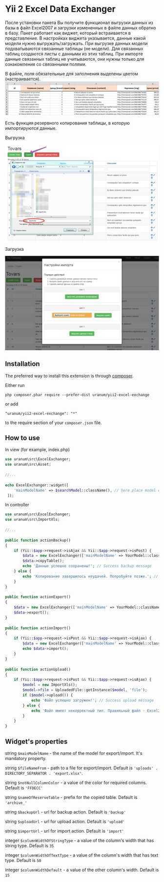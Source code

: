 # Yii 2 Excel Data Exchanger

После установки пакета Вы получите функционал выгрузки данных из базы в файл Excel2007 и загрузки измененных в файле данных обратно в базу.
Пакет работает как виджет, который встраивается в представление. В настройках виджета указывается, данные какой модели нужно выгружать/загружать.
При выгрузке данных модели подхватываются связанные таблицы (не модели). Для связанных таблиц создаются листы с данными из этих таблиц.
При импорте данные связанных таблиц не учитываются, они нужны только для ознакомления со связанными полями.

В файле, поля обязательные для заполнения выделены цветом (настраивается).
![ss](https://github.com/uranum/yii2-excel-exchange/blob/master/docs/img/xls_file.png)

Есть функция резервного копирования таблицы, в которую импортируются данные.

Выгрузка

![ss](https://github.com/uranum/yii2-excel-exchange/blob/master/docs/img/export.png)

Загрузка

![ss](https://github.com/uranum/yii2-excel-exchange/blob/master/docs/img/import.png)


## Installation

The preferred way to install this extension is through [composer](http://getcomposer.org/download/).

Either run

```
php composer.phar require --prefer-dist uranum/yii2-excel-exchange
```

or add

```
"uranum/yii2-excel-exchange": "*"
```

to the require section of your `composer.json` file.

## How to use

In view (for example, index.php)
```php
use uranum\src\ExcelExchanger;
use uranum\src\Asset;

//...

echo ExcelExchanger::widget([
	'mainModelName' => $searchModel::className(), // here place model class name
 ]);
```

In controller
```php
use uranum\src\ExcelExchanger;
use uranum\src\ImportXls;

//...

public function actionBackup()
{
	if (Yii::$app->request->isAjax && Yii::$app->request->isPost) {
		$data = new ExcelExchanger(['mainModelName' => YourModel::className()]);
		$data->copyTable();
		echo 'Данные успешно сохранены!'; // Success backup message
	} else {
		echo 'Копирование завершилось неудачей. Попробуйте позже.'; // Fail backup message
	}
}

public function actionExport()
{
	$data = new ExcelExchanger(['mainModelName' => YourModel::className()]);
	$data->export();
}

public function actionImport()
{
	if (Yii::$app->request->isPost && Yii::$app->request->isAjax) {
		$data = new ExcelExchanger(['mainModelName' => YourModel::className()]);
		echo $data->import();
	}
}

public function actionUpload()
{
	if (Yii::$app->request->isPost && Yii::$app->request->isAjax) {
		$model = new ImportXls();
		$model->file = UploadedFile::getInstance($model, 'file');
		if ($model->upload()) {
			echo 'Файл успешно загружен!'; // Success upload message
		} else {
			echo 'Файл имеет некорректный тип. Правильный файл - Excel2007'; // Fail upload message - wrong file-format
		}
	}
}
```

## Widget's properties

string `$mainModelName` - the name of the model for export/import. It's mandatory property.

string `$fileNameFrom` - path to a file for export/import. Default is `'uploads' . DIRECTORY_SEPARATOR . 'export.xlsx'`.

string `$notNullColumnColor` - a value of the color for required columns. Default is `'FFDECC'`

string `$nameOfReserveTable` - prefix for the copied table. Default is `'archive_'`

string `$backupUrl` - url for backup action. Default is `'backup'`

string `$uploadUrl` - url for upload action. Default is `'upload'`

string `$importUrl` - url for import action. Default is `'import'`

integer `$columnWidthOfStringType` - a value of the column's width that has string type. Default is `35`

integer `$columnWidthOfTextType` - a value of the column's width that has text type. Default is `50`

integer `$columnWidthDefault` - a value of the other column's width. Default is `15`
